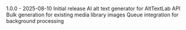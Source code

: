 1.0.0 - 2025-08-10
Initial release
AI alt text generator for AltTextLab API
Bulk generation for existing media library images
Queue integration for background processing
